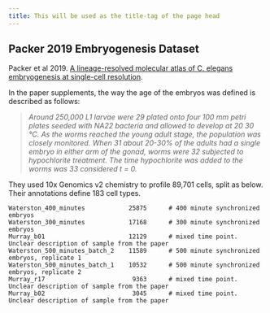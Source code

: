 ```yaml
---
title: This will be used as the title-tag of the page head
---
```


## Packer 2019 Embryogenesis Dataset				
Packer et al 2019. [A lineage-resolved molecular atlas of C. elegans embryogenesis at single-cell resolution](https://science.sciencemag.org/content/365/6459/eaax1971.long).

In the paper supplements, the way the age of the embryos was defined is described as follows:
>_Around 250,000 L1 larvae were 29 plated onto four 100 mm petri plates seeded with NA22 bacteria and allowed to develop at 20 30 °C. As the worms reached the young adult stage, the population was closely monitored. When 31 about 20-30% of the adults had a single embryo in either arm of the gonad, worms were 32 subjected to hypochlorite treatment. The time hypochlorite was added to the worms was 33 considered t = 0._ 

They used 10x Genomics v2 chemistry to profile 89,701 cells, split as below. Their annotations define 183 cell types. 


    Waterston_400_minutes            25875		# 400 minute synchronized embryos
    Waterston_300_minutes            17168		# 300 minute synchronized embryos
    Murray_b01                       12129		# mixed time point. Unclear description of sample from the paper
    Waterston_500_minutes_batch_2    11589		# 500 minute synchronized embryos, replicate 1
    Waterston_500_minutes_batch_1    10532		# 500 minute synchronized embryos, replicate 2
    Murray_r17                        9363		# mixed time point. Unclear description of sample from the paper
    Murray_b02                        3045		# mixed time point. Unclear description of sample from the paper

<br>
